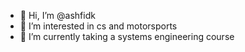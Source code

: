 - 👋 Hi, I’m @ashfidk
- 👀 I’m interested in cs and motorsports
- 🌱 I’m currently taking a systems engineering course

<!---
ashfidk/ashfidk is a ✨ special ✨ repository because its `README.md` (this file) appears on your GitHub profile.
You can click the Preview link to take a look at your changes.
--->
